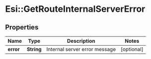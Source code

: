 # Esi::GetRouteInternalServerError

## Properties
Name | Type | Description | Notes
------------ | ------------- | ------------- | -------------
**error** | **String** | Internal server error message | [optional] 


